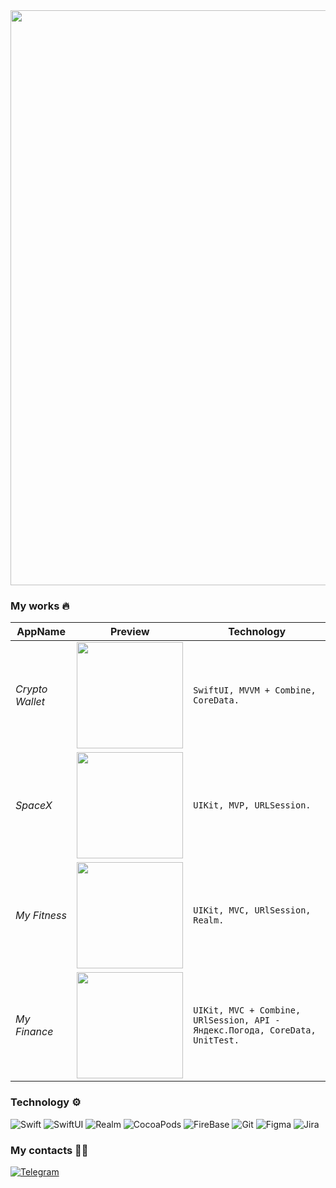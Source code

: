 <img src="https://user-images.githubusercontent.com/93679282/189807745-25c810fc-0531-4eb2-8747-56b480ac2ac7.png" width="920"> 

### My works 🔥
AppName | Preview | Technology 
--- | --- | --- |
*Crypto Wallet* |<img src="https://user-images.githubusercontent.com/93679282/189844729-3d4f5965-e3a8-4e08-a692-ff40300bcf69.gif" width="170">| `SwiftUI, MVVM + Combine, CoreData.`
*SpaceX* |<img src="https://user-images.githubusercontent.com/93679282/189870523-a5a3aed1-340c-4450-8b79-34999d896ca7.gif" width="170">| `UIKit, MVP, URLSession.`
*My Fitness* |<img src="https://user-images.githubusercontent.com/93679282/189873045-24b0a331-78fe-42b2-a988-45dfc50c3eb0.gif" width="170">     | `UIKit, MVC, URlSession, Realm.`
*My Finance* |<img src="https://user-images.githubusercontent.com/93679282/189874950-707f77de-4010-44b1-976d-54a3606e7e1d.gif" width="170">     | `UIKit, MVC + Combine, URlSession, API - Яндекс.Погода, CoreData, UnitTest.`

### Technology ⚙️
![Swift](https://img.shields.io/badge/-Swift-383838?style=for-the-badge&logo=swift)  ![SwiftUI](https://img.shields.io/badge/-swiftUI-383838?style=for-the-badge&logo=swift&logoColor=277BC0)     ![Realm](https://img.shields.io/badge/-Realm-383838?style=for-the-badge&logo=realm&logoColor=F2F2F2)   ![CocoaPods](https://img.shields.io/badge/-cocoapods-383838?style=for-the-badge&logo=cocoapods&logoColor=CC3636)   ![FireBase](https://img.shields.io/badge/-firebase-383838?style=for-the-badge&logo=firebase)   ![Git](https://img.shields.io/badge/-git-383838?style=for-the-badge&logo=git)  ![Figma](https://img.shields.io/badge/-figma-383838?style=for-the-badge&logo=figma)  ![Jira](https://img.shields.io/badge/-jira-383838?style=for-the-badge&logo=jira&logoColor=3B9AE1)

### My contacts 🙋🏻
[![Telegram](https://img.shields.io/badge/-Telegram-383838?style=for-the-badge&logo=telegram&logoColor=A084CA)](https://t.me/ozhgimak)






